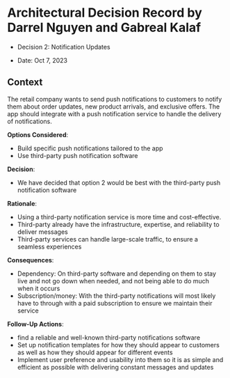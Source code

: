 # Architectural Decision Record by Darrel Nguyen and Gabreal Kalaf

  * Decision 2: Notification Updates

  * Date: Oct 7, 2023

## Context 
  The retail company wants to send push notifications to customers to notify them about order updates, new product arrivals, and exclusive offers. The app should integrate with a push notification service to handle the delivery of notifications.

**Options Considered**:
  * Build specific push notifications tailored to the app
  * Use third-party push notification software

**Decision**:
  * We have decided that option 2 would be best with the third-party push notification software

**Rationale**:
  * Using a third-party notification service is more time and cost-effective.
  * Third-party already have the infrastructure, expertise, and reliability to deliver messages
  * Third-party services can handle large-scale traffic, to ensure a seamless experiences

**Consequences**:
  * Dependency: On third-party software and depending on them to stay live and not go down when needed, and not being able to do much when it occurs
  * Subscription/money: With the third-party notifications will most likely have to through with a paid subscription to ensure we maintain their service


**Follow-Up Actions**:
  * find a reliable and well-known third-party notifications software
  * Set up notification templates for how they should appear to customers as well as how they should appear for different events
  * Implement user preference and usability into them so it is as simple and efficient as possible with delivering constant messages and updates